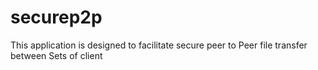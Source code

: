 # securep2p
This application is designed to facilitate secure peer to Peer file transfer between Sets of client
